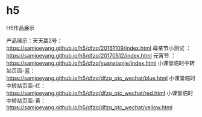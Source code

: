 # h5
H5作品展示

产品展示：天天赢2号：https://samjoeyang.github.io/h5/dfzq/20161109/index.html
母亲节小测试 ： https://samjoeyang.github.io/h5/dfzq/20170512/index.html
元宵节 ： https://samjoeyang.github.io/h5/dfzq/yuanxiaojie/index.html
小课堂临时中转站页面-蓝： https://samjoeyang.github.io/h5/dfzq/dfzq_otc_wechat/blue.html
小课堂临时中转站页面-红： https://samjoeyang.github.io/h5/dfzq/dfzq_otc_wechat/red.html
小课堂临时中转站页面-黄： https://samjoeyang.github.io/h5/dfzq/dfzq_otc_wechat/yellow.html

